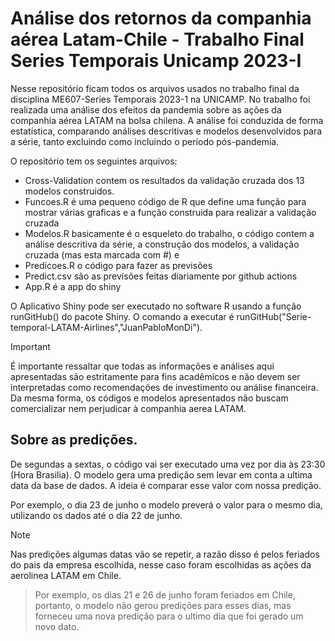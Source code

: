 # Análise dos retornos da companhia aérea Latam-Chile - Trabalho Final Series Temporais Unicamp 2023-I
Nesse repositório ficam todos os arquivos usados no trabalho final da disciplina ME607-Series Temporais 2023-1 na UNICAMP. No trabalho foi realizada uma análise dos efeitos da pandemia sobre as ações da companhia aérea LATAM na bolsa chilena. A análise foi conduzida de forma estatística, comparando análises descritivas e modelos desenvolvidos para a série, tanto excluindo como incluindo o período pós-pandemia.

O repositório tem os seguintes arquivos:

* Cross-Validation contem os resultados da validação cruzada dos 13 modelos construidos. 
* Funcoes.R é uma pequeno código de R que define uma função para mostrar várias graficas e a função construida para realizar a validação cruzada
* Modelos.R basicamente é o esqueleto do trabalho, o código contem a análise descritiva da série, a construção dos modelos, a validação cruzada (mas esta marcada com #) e
* Predicoes.R  o código para fazer as previsões
* Predict.csv são as previsões feitas diariamente por github actions
* App.R é a app do shiny

O Aplicativo Shiny pode ser executado no software R usando a função runGitHub() do pacote Shiny. O comando a executar é runGitHub("Serie-temporal-LATAM-Airlines","JuanPabloMonDi").



> [!IMPORTANT]
> É importante ressaltar que todas as informações e análises aqui apresentadas são estritamente para fins acadêmicos e não devem ser interpretadas como recomendações de investimento ou análise financeira. Da mesma forma, os códigos e modelos apresentados não buscam comercializar nem perjudicar à companhia aerea LATAM.



## Sobre as predições.

De segundas a sextas, o código vai ser executado uma vez por dia às 23:30 (Hora Brasilia). O modelo gera uma predição sem levar em conta a ultima data da base de dados. A ideia é comparar esse valor com nossa predição.

Por exemplo, o dia 23 de junho o modelo preverá o valor para o mesmo dia, utilizando os dados até o día 22 de junho.

> [!NOTE]
> Nas predições algumas datas vão se repetir, a razão disso é pelos feriados do pais da empresa escolhida, nesse caso foram escolhidas as ações da aerolinea LATAM em Chile. 

>Por exemplo, os dias 21 e 26 de junho foram feriados em Chile, portanto, o modelo não gerou predições para esses dias, mas forneceu uma nova predição para o ultimo dia que foi gerado um novo dato.
